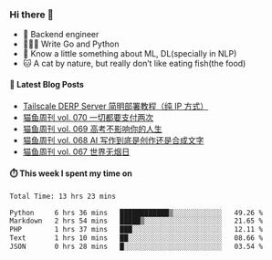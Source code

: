 ### Hi there 👋

- 🔧 Backend engineer
- 👨🏻‍💻 Write Go and Python
- 🔭 Know a little something about ML, DL(specially in NLP)
- 🐱 A cat by nature, but really don’t like eating fish(the food)

#### 📖 Latest Blog Posts
<!-- BLOG-POST-LIST:START -->
- [Tailscale DERP Server 简明部署教程（纯 IP 方式）](https://ameow.xyz/archives/tailscale-derp-server-deployment)
- [猫鱼周刊 vol. 070 一切都要支付两次](https://ameow.xyz/archives/weekly-070)
- [猫鱼周刊 vol. 069 高考不影响你的人生](https://ameow.xyz/archives/weekly-069)
- [猫鱼周刊 vol. 068 AI 写作到底是创作还是合成文字](https://ameow.xyz/archives/weekly-068)
- [猫鱼周刊 vol. 067 世界无烟日](https://ameow.xyz/archives/weekly-067)
<!-- BLOG-POST-LIST:END -->

#### ⏱️ This week I spent my time on
<!--START_SECTION:waka-->

```txt
Total Time: 13 hrs 23 mins

Python     6 hrs 36 mins   ████████████▒░░░░░░░░░░░░   49.26 %
Markdown   2 hrs 54 mins   █████▒░░░░░░░░░░░░░░░░░░░   21.65 %
PHP        1 hrs 37 mins   ███░░░░░░░░░░░░░░░░░░░░░░   12.11 %
Text       1 hrs 10 mins   ██░░░░░░░░░░░░░░░░░░░░░░░   08.66 %
JSON       0 hrs 28 mins   █░░░░░░░░░░░░░░░░░░░░░░░░   03.54 %
```

<!--END_SECTION:waka-->

<!--
**LeslieLeung/LeslieLeung** is a ✨ _special_ ✨ repository because its `README.md` (this file) appears on your GitHub profile.

Here are some ideas to get you started:

- 🔭 I’m currently working on ...
- 🌱 I’m currently learning ...
- 👯 I’m looking to collaborate on ...
- 🤔 I’m looking for help with ...
- 💬 Ask me about ...
- 📫 How to reach me: ...
- 😄 Pronouns: ...
- ⚡ Fun fact: ...
-->
